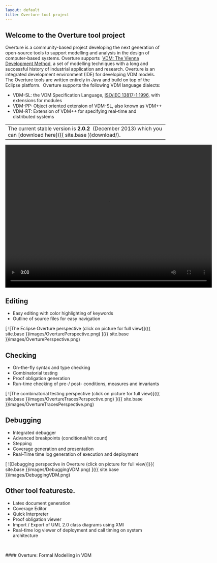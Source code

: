 ```yaml
--- 
layout: default 
title: Overture tool project 
---
```


## Welcome to the Overture tool project

Overture is a community-based project developing the next generation of open-source tools to support modelling and analysis in the design of computer-based systems. Overture supports  [VDM: The Vienna Development Method](http://www.vdmportal.org/), a set of modelling techniques with a long and successful history of industrial application and research. 
Overture is an integrated development environment (IDE) for developing VDM models. 
The Overture tools are written entirely in Java and build on top of the Eclipse platform. 
Overture supports the following VDM language dialects:

- VDM-SL: the VDM Specification Language, [ISO/IEC 13817-1:1996](http://www.iso.org/iso/iso_catalogue/catalogue_tc/catalogue_detail.htm?csnumber=22988), with extensions for modules
- VDM-PP: Object oriented extension of VDM-SL, also known as VDM++
- VDM-RT: Extension of VDM++ for specifying real-time and distributed systems 

||
|----------|
| The current stable version is **2.0.2**  (December 2013) which you can [download here]({{ site.base }}download/).|


<div><video width="650" height="450" controls="" preload="metadata"><source src="http://overture.sourceforge.net/screencasts/Overture2.0.0-screencast/Overture2.0.0.mp4" type="video/mp4"></source>Your browser does not support the video tag. </video></div>

## Editing

- Easy editing with color highlighting of keywords
- Outline of source files for easy navigation

[ ![The Eclipse Overture perspective (click on picture for full view)]({{ site.base }}images/OverturePerspective.png) ]({{ site.base }}images/OverturePerspective.png)

## Checking

- On-the-fly syntax and type checking
- Combinatorial testing
- Proof obligation generation
- Run-time checking of pre-/ post- conditions, measures and invariants

[ ![The combinatorial testing perspective (click on picture for full view)]({{ site.base }}images/OvertureTracesPerspective.png) ]({{ site.base }}images/OvertureTracesPerspective.png)

## Debugging

- Integrated debugger
- Advanced breakpoints (conditional/hit count)
- Stepping
- Coverage generation and presentation
- Real-Time time log generation of execution and deployment

[ ![Debugging perspective in Overture (click on picture for full view)]({{ site.base }}images/DebuggingVDM.png) ]({{ site.base }}images/DebuggingVDM.png)

## Other tool featureste.

- Latex document generation
- Coverage Editor
- Quick Interpreter
- Proof obligation viewer
- Import / Export of UML 2.0 class diagrams using XMI
- Real-time log viewer of deployment and call timing on system architecture

 

    

#### Overture: Formal Modelling in VDM
 

